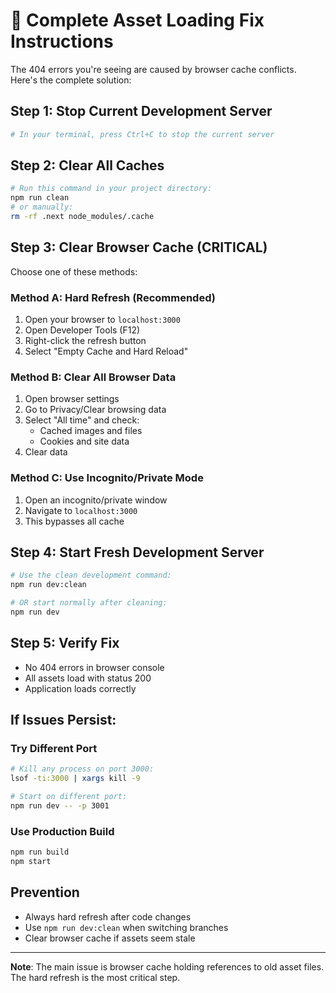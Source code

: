 # 🔧 Complete Asset Loading Fix Instructions

The 404 errors you're seeing are caused by browser cache conflicts. Here's the complete solution:

## Step 1: Stop Current Development Server
```bash
# In your terminal, press Ctrl+C to stop the current server
```

## Step 2: Clear All Caches
```bash
# Run this command in your project directory:
npm run clean
# or manually:
rm -rf .next node_modules/.cache
```

## Step 3: Clear Browser Cache (CRITICAL)
Choose one of these methods:

### Method A: Hard Refresh (Recommended)
1. Open your browser to `localhost:3000`
2. Open Developer Tools (F12)
3. Right-click the refresh button
4. Select "Empty Cache and Hard Reload"

### Method B: Clear All Browser Data
1. Open browser settings
2. Go to Privacy/Clear browsing data
3. Select "All time" and check:
   - Cached images and files
   - Cookies and site data
4. Clear data

### Method C: Use Incognito/Private Mode
1. Open an incognito/private window
2. Navigate to `localhost:3000`
3. This bypasses all cache

## Step 4: Start Fresh Development Server
```bash
# Use the clean development command:
npm run dev:clean

# OR start normally after cleaning:
npm run dev
```

## Step 5: Verify Fix
- No 404 errors in browser console
- All assets load with status 200
- Application loads correctly

## If Issues Persist:

### Try Different Port
```bash
# Kill any process on port 3000:
lsof -ti:3000 | xargs kill -9

# Start on different port:
npm run dev -- -p 3001
```

### Use Production Build
```bash
npm run build
npm start
```

## Prevention
- Always hard refresh after code changes
- Use `npm run dev:clean` when switching branches
- Clear browser cache if assets seem stale

---
**Note**: The main issue is browser cache holding references to old asset files. The hard refresh is the most critical step.